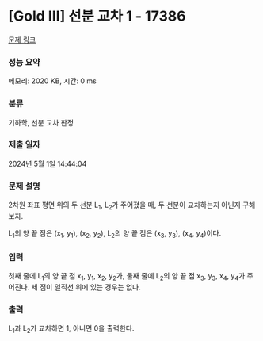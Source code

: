 # [Gold III] 선분 교차 1 - 17386 

[문제 링크](https://www.acmicpc.net/problem/17386) 

### 성능 요약

메모리: 2020 KB, 시간: 0 ms

### 분류

기하학, 선분 교차 판정

### 제출 일자

2024년 5월 1일 14:44:04

### 문제 설명

<p style="user-select: auto !important;">2차원 좌표 평면 위의 두 선분 L<sub style="user-select: auto !important;">1</sub>, L<sub style="user-select: auto !important;">2</sub>가 주어졌을 때, 두 선분이 교차하는지 아닌지 구해보자.</p>

<p style="user-select: auto !important;">L<sub style="user-select: auto !important;">1</sub>의 양 끝 점은 (x<sub style="user-select: auto !important;">1</sub>, y<sub style="user-select: auto !important;">1</sub>), (x<sub style="user-select: auto !important;">2</sub>, y<sub style="user-select: auto !important;">2</sub>), L<sub style="user-select: auto !important;">2</sub>의 양 끝 점은 (x<sub style="user-select: auto !important;">3</sub>, y<sub style="user-select: auto !important;">3</sub>), (x<sub style="user-select: auto !important;">4</sub>, y<sub style="user-select: auto !important;">4</sub>)이다.</p>

### 입력 

 <p style="user-select: auto !important;">첫째 줄에 L<sub style="user-select: auto !important;">1</sub>의 양 끝 점 x<sub style="user-select: auto !important;">1</sub>, y<sub style="user-select: auto !important;">1</sub>, x<sub style="user-select: auto !important;">2</sub>, y<sub style="user-select: auto !important;">2</sub>가, 둘째 줄에 L<sub style="user-select: auto !important;">2</sub>의 양 끝 점 x<sub style="user-select: auto !important;">3</sub>, y<sub style="user-select: auto !important;">3</sub>, x<sub style="user-select: auto !important;">4</sub>, y<sub style="user-select: auto !important;">4</sub>가 주어진다. 세 점이 일직선 위에 있는 경우는 없다.</p>

### 출력 

 <p style="user-select: auto !important;">L<sub style="user-select: auto !important;">1</sub>과 L<sub style="user-select: auto !important;">2</sub>가 교차하면 1, 아니면 0을 출력한다.</p>

